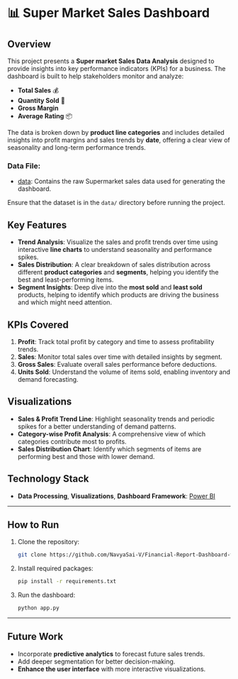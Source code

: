 
# 📊 Super Market Sales Dashboard 

## Overview

This project presents a **Super market Sales Data Analysis** designed to provide insights into key performance indicators (KPIs) for a business. The dashboard is built to help stakeholders monitor and analyze:

- **Total Sales** 💰
- **Quantity Sold** 🛒
- **Gross Margin**
- **Average Rating** 📦

The data is broken down by **product line categories** and includes detailed insights into profit margins and sales trends by **date**, offering a clear view of seasonality and long-term performance trends. 

### Data File:
- [data](https://github.com/NavyaSai-V/Financial-Report-Dashboard-with-PowerBI-/blob/main/Financial-Sample.xlsx): Contains the raw Supermarket sales data used for generating the dashboard.

Ensure that the dataset is in the `data/` directory before running the project.



## Key Features

- **Trend Analysis**: Visualize the sales and profit trends over time using interactive **line charts** to understand seasonality and performance spikes.
- **Sales Distribution**: A clear breakdown of sales distribution across different **product categories** and **segments**, helping you identify the best and least-performing items.
- **Segment Insights**: Deep dive into the **most sold** and **least sold** products, helping to identify which products are driving the business and which might need attention.
  
## KPIs Covered

1. **Profit**: Track total profit by category and time to assess profitability trends.
2. **Sales**: Monitor total sales over time with detailed insights by segment.
3. **Gross Sales**: Evaluate overall sales performance before deductions.
4. **Units Sold**: Understand the volume of items sold, enabling inventory and demand forecasting.

## Visualizations

- **Sales & Profit Trend Line**: Highlight seasonality trends and periodic spikes for a better understanding of demand patterns.
- **Category-wise Profit Analysis**: A comprehensive view of which categories contribute most to profits.
- **Sales Distribution Chart**: Identify which segments of items are performing best and those with lower demand.

## Technology Stack

- **Data Processing**, **Visualizations**, **Dashboard Framework**:  [Power BI](https://powerbi.microsoft.com/)

---

## How to Run

1. Clone the repository: 
   ```bash
   git clone https://github.com/NavyaSai-V/Financial-Report-Dashboard-with-PowerBI-.git
   ```
2. Install required packages:
   ```bash
   pip install -r requirements.txt
   ```
3. Run the dashboard:
   ```bash
   python app.py
   ```

---

## Future Work

- Incorporate **predictive analytics** to forecast future sales trends.
- Add deeper segmentation for better decision-making.
- **Enhance the user interface** with more interactive visualizations.